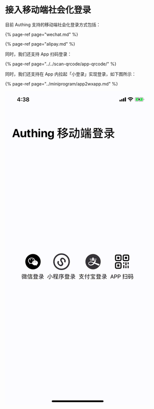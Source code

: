 # 接入移动端社会化登录

目前 Authing 支持的移动端社会化登录方式包括：

{% page-ref page="wechat.md" %}

{% page-ref page="alipay.md" %}

同时，我们还支持 App 扫码登录：

{% page-ref page="../../scan-qrcode/app-qrcode/" %}

同时，我们还支持在 App 内拉起「小登录」实现登录，如下图所示：

{% page-ref page="../miniprogram/app2wxapp.md" %}

![](../../.gitbook/assets/2.gif)



